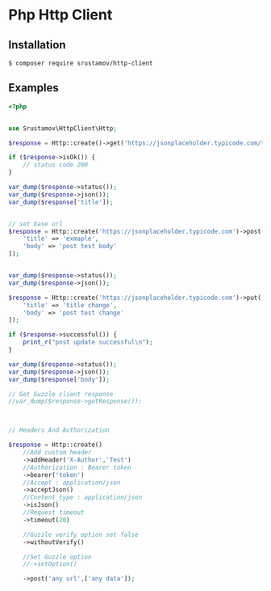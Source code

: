# Php Http Client

## Installation
```$ composer require srustamov/http-client```

## Examples
```php 
<?php


use Srustamov\HttpClient\Http;

$response = Http::create()->get('https://jsonplaceholder.typicode.com/todos/1');

if ($response->isOk()) {
    // status code 200
}

var_dump($response->status());
var_dump($response->json());
var_dump($response['title']);


// set base url
$response = Http::create('https://jsonplaceholder.typicode.com')->post('/posts', [
    'title' => 'exmaple',
    'body' => 'post test body'
]);


var_dump($response->status());
var_dump($response->json());

$response = Http::create('https://jsonplaceholder.typicode.com')->put('/posts/1', [
    'title' => 'title change',
    'body' => 'post test change'
]);

if ($response->successful()) {
    print_r("post update successful\n");
}

var_dump($response->status());
var_dump($response->json());
var_dump($response['body']);

// Get Guzzle client response
//var_dump($response->getResponse());



// Headers And Authorization

$response = Http::create()
    //Add custom header
    ->addHeader('X-Author','Test')
    //Authorization : Bearer token
    ->bearer('token')
    //Accept : application/json
    ->acceptJson()
    //Content_type : application/json
    ->isJson()
    //Request timeout
    ->timeout(20)

    //Guzzle verify option set false
    ->withoutVerify()

    //Set Guzzle option
    //->setOption()

    ->post('any url',['any data']);



```